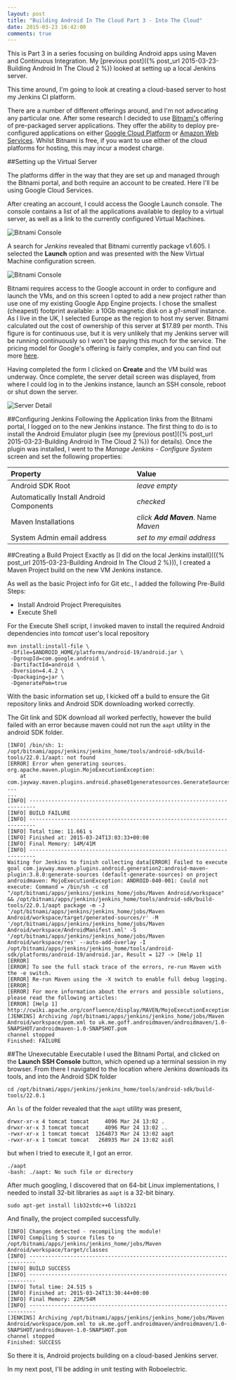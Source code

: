 ```yaml
---
layout: post
title: "Building Android In The Cloud Part 3 - Into The Cloud"
date: 2015-03-23 16:42:00
comments: true
---
```


This is Part 3 in a series focusing on building Android apps using Maven and Continuous Integration.
My [previous post]({% post_url 2015-03-23-Building Android In The Cloud 2 %}) looked at setting up a local Jenkins server.

This time around, I'm going to look at creating a cloud-based server to host my Jenkins CI platform.

There are a number of different offerings around, and I'm not advocating any particular one.  After some research I decided to use [Bitnami's](https://bitnami.com) offering of pre-packaged server applications.  They offer the ability to deploy pre-configured applications on either [Google Cloud Platform](https://cloud.google.com) or [Amazon Web Services](http://aws.amazon.com).  Whilst Bitnami is free, if you want to use either of the cloud platforms for hosting, this may incur a modest charge.  

##Setting up the Virtual Server

The platforms differ in the way that they are set up and managed through the Bitnami portal, and both require an account to be created.  Here I'll be using Google Cloud Services.

After creating an account, I could access the Google Launch console.  The console contains a list of all the applications available to deploy to a virtual server, as well as a link to the currently configured Virtual Machines.

![Bitnami Console]({{site.baseurl}}/images/bitnami-console.png)

A search for *Jenkins* revealed that Bitnami currently package v1.605.  I selected the **Launch** option and was presented with the New Virtual Machine configuration screen.

![Bitnami Console]({{site.baseurl}}/images/bitnami-new-vm.png)


Bitnami requires access to the Google account in order to configure and launch the VMs, and on this screen I opted to add a new project rather than use one of my existing Google App Engine projects.  I chose the smallest (cheapest) footprint available: a 10Gb magnetic disk on a *g1-small* instance.  As I live in the UK, I selected Europe as the region to host my server.  Bitnami calculated out the cost of ownership of this server at $17.89 per month.  This figure is for continuous use, but it is very unlikely that my Jenkins server will be running continuously so I won't be paying this much for the service.  The pricing model for Google's offering is fairly complex, and you can find out more [here](https://cloud.google.com/compute/pricing).

Having completed the form I clicked on **Create** and the VM build was underway.  Once complete, the server detail screen was displayed, from where I could log in to the Jenkins instance, launch an SSH console, reboot or shut down the server.

![Server Detail]({{site.baseurl}}/images/bitnami-server-detail.png)

##Configuring Jenkins
Following the Application links from the Bitnami portal, I logged on to the new Jenkins instance.  The first thing to do is to install the Android Emulator plugin (see my [previous post]({% post_url 2015-03-23-Building Android In The Cloud 2 %}) for details).  Once the plugin was installed, I went to the *Manage Jenkins - Configure System* screen and set the following properties:

| Property | Value |
| :-------- | :----- |
| Android SDK Root | *leave empty* |
| Automatically Install Android Components | *checked* |
| Maven Installations | *click __Add Maven__*. Name *Maven* |
| System Admin email address | *set to my email address* |


##Creating a Build Project
Exactly as [I did on the local Jenkins install](({% post_url 2015-03-23-Building Android In The Cloud 2 %})), I created a Maven Project build on the new VM Jenkins instance.  

As well as the basic Project info for Git etc., I added the following Pre-Build Steps:

* Install Android Project Prerequisites
* Execute Shell

For the Execute Shell script, I invoked maven to install the required Android dependencies into *tomcat* user's local repository

```
mvn install:install-file \
 -Dfile=$ANDROID_HOME/platforms/android-19/android.jar \
 -DgroupId=com.google.android \
 -DartifactId=android \
 -Dversion=4.4.2 \
 -Dpackaging=jar \
 -DgeneratePom=true
```

With the basic information set up, I kicked off a build to ensure the Git repository links and Android SDK downloading worked correctly.  

The Git link and SDK download all worked perfectly, however the build failed with an error because maven could not run the ``aapt`` utility in the android SDK folder.

```
[INFO] /bin/sh: 1: /opt/bitnami/apps/jenkins/jenkins_home/tools/android-sdk/build-tools/22.0.1/aapt: not found
[ERROR] Error when generating sources.
org.apache.maven.plugin.MojoExecutionException: 
	at com.jayway.maven.plugins.android.phase01generatesources.GenerateSourcesMojo.generateR(GenerateSourcesMojo.java:576)
...
...
[INFO] ------------------------------------------------------------------------
[INFO] BUILD FAILURE
[INFO] ------------------------------------------------------------------------
[INFO] Total time: 11.661 s
[INFO] Finished at: 2015-03-24T13:03:33+00:00
[INFO] Final Memory: 14M/41M
[INFO] ------------------------------------------------------------------------
Waiting for Jenkins to finish collecting data[ERROR] Failed to execute goal com.jayway.maven.plugins.android.generation2:android-maven-plugin:3.8.0:generate-sources (default-generate-sources) on project androidmaven: MojoExecutionException: ANDROID-040-001: Could not execute: Command = /bin/sh -c cd "/opt/bitnami/apps/jenkins/jenkins_home/jobs/Maven Android/workspace" && /opt/bitnami/apps/jenkins/jenkins_home/tools/android-sdk/build-tools/22.0.1/aapt package -m -J '/opt/bitnami/apps/jenkins/jenkins_home/jobs/Maven Android/workspace/target/generated-sources/r' -M '/opt/bitnami/apps/jenkins/jenkins_home/jobs/Maven Android/workspace/AndroidManifest.xml' -S '/opt/bitnami/apps/jenkins/jenkins_home/jobs/Maven Android/workspace/res' --auto-add-overlay -I /opt/bitnami/apps/jenkins/jenkins_home/tools/android-sdk/platforms/android-19/android.jar, Result = 127 -> [Help 1]
[ERROR] 
[ERROR] To see the full stack trace of the errors, re-run Maven with the -e switch.
[ERROR] Re-run Maven using the -X switch to enable full debug logging.
[ERROR] 
[ERROR] For more information about the errors and possible solutions, please read the following articles:
[ERROR] [Help 1] http://cwiki.apache.org/confluence/display/MAVEN/MojoExecutionException
[JENKINS] Archiving /opt/bitnami/apps/jenkins/jenkins_home/jobs/Maven Android/workspace/pom.xml to uk.me.goff.androidmaven/androidmaven/1.0-SNAPSHOT/androidmaven-1.0-SNAPSHOT.pom
channel stopped
Finished: FAILURE
```

##The Unexecutable Executable
I used the Bitnami Portal, and clicked on the **Launch SSH Console** button, which opened up a terminal session in my browser.  From there I navigated to the location where Jenkins downloads its tools, and into the Android SDK folder

```
cd /opt/bitnami/apps/jenkins/jenkins_home/tools/android-sdk/build-tools/22.0.1
```

An ``ls`` of the folder revealed that the `aapt` utility was present, 

```
drwxr-xr-x 4 tomcat tomcat     4096 Mar 24 13:02 .
drwxr-xr-x 3 tomcat tomcat     4096 Mar 24 13:02 ..
-rwxr-xr-x 1 tomcat tomcat  1264873 Mar 24 13:02 aapt
-rwxr-xr-x 1 tomcat tomcat   268935 Mar 24 13:02 aidl
```

but when I tried to execute it, I got an error.

```
./aapt
-bash: ./aapt: No such file or directory
```

After much googling, I discovered that on 64-bit Linux implementations, I needed to install 32-bit libraries as `aapt` is a 32-bit binary.

```
sudo apt-get install lib32stdc++6 lib32z1
```

And finally, the project compiled successfully.

```
[INFO] Changes detected - recompiling the module!
[INFO] Compiling 5 source files to /opt/bitnami/apps/jenkins/jenkins_home/jobs/Maven Android/workspace/target/classes
[INFO] ------------------------------------------------------------------------
[INFO] BUILD SUCCESS
[INFO] ------------------------------------------------------------------------
[INFO] Total time: 24.515 s
[INFO] Finished at: 2015-03-24T13:30:44+00:00
[INFO] Final Memory: 22M/54M
[INFO] ------------------------------------------------------------------------
[JENKINS] Archiving /opt/bitnami/apps/jenkins/jenkins_home/jobs/Maven Android/workspace/pom.xml to uk.me.goff.androidmaven/androidmaven/1.0-SNAPSHOT/androidmaven-1.0-SNAPSHOT.pom
channel stopped
Finished: SUCCESS
```

So there it is, Android projects building on a cloud-based Jenkins server.

In my next post, I'll be adding in unit testing with Roboelectric.


